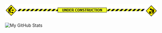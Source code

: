 ![](under-construction.gif)

<picture>
  <source media="(prefers-color-scheme: dark)" srcset="https://github-profile-summary-cards.vercel.app/api/cards/profile-details?username=zela&theme=nord_dark">
  <source media="(prefers-color-scheme: light)"srcset="https://github-profile-summary-cards.vercel.app/api/cards/profile-details?username=zela&theme=nord_bright">
  <img alt="My GitHub Stats" src="https://github-profile-summary-cards.vercel.app/api/cards/profile-details?username=zela&theme=nord_dark">
</picture>
